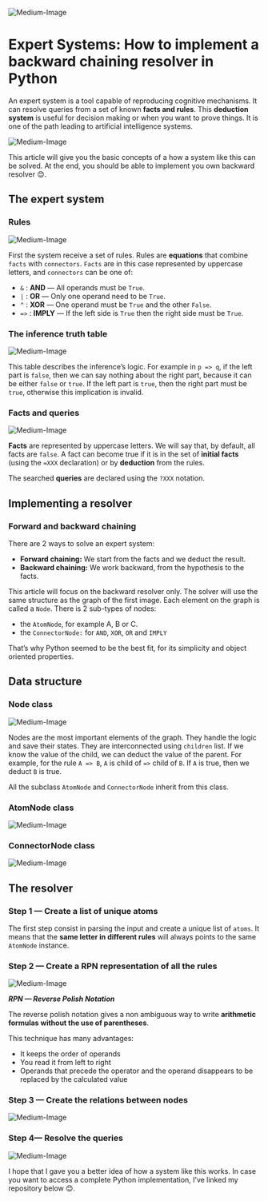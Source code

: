 ![Medium-Image](https://miro.medium.com/v2/resize:fit:640/format:webp/1*Ceb5wOYqam7eEY2NN2A0wQ.jpeg)

# Expert Systems: How to implement a backward chaining resolver in Python

An expert system is a tool capable of reproducing cognitive mechanisms. It can resolve queries from a set of known **facts and rules**. This **deduction system** is useful for decision making or when you want to prove things. It is one of the path leading to artificial intelligence systems.

![Medium-Image](https://miro.medium.com/v2/resize:fit:640/format:webp/1*OQEJ09LSoMy5favPdGmRtQ.png)

This article will give you the basic concepts of a how a system like this can be solved. At the end, you should be able to implement you own backward resolver 😊.

## The expert system

### Rules

![Medium-Image](https://miro.medium.com/v2/resize:fit:640/format:webp/1*3618kjRpRPZ8yUwjTEa9SA.png)

First the system receive a set of rules. Rules are **equations** that combine `facts` with `connectors`. `Facts` are in this case represented by uppercase letters, and `connectors` can be one of:

-   `&` : **AND** — All operands must be `True`.
-   `|` : **OR** — Only one operand need to be `True`.
-   `^` : **XOR** — One operand must be `True` and the other `False`.
-   `=>` : **IMPLY** — If the left side is `True` then the right side must be `True`.

### The inference truth table

![Medium-Image](https://miro.medium.com/v2/resize:fit:640/format:webp/1*aZ-xKiHeAcPBCnP2bgcOTQ.png)

This table describes the inference’s logic. For example in `p => q`, if the left part is `false`, then we can say nothing about the right part, because it can be either `false` or `true`. If the left part is `true`, then the right part must be `true`, otherwise this implication is invalid.

### Facts and queries

![Medium-Image](https://miro.medium.com/v2/resize:fit:640/format:webp/1*qr7VSqmln95Si329hAIX4A.png)

**Facts** are represented by uppercase letters. We will say that, by default, all facts are `false`. A fact can become true if it is in the set of **initial facts** (using the `=XXX` declaration) or by **deduction** from the rules.

The searched **queries** are declared using the `?XXX` notation.

## Implementing a resolver

### Forward and backward chaining

There are 2 ways to solve an expert system:

-   **Forward chaining:** We start from the facts and we deduct the result.
-   **Backward chaining:** We work backward, from the hypothesis to the facts.

This article will focus on the backward resolver only. The solver will use the same structure as the graph of the first image. Each element on the graph is called a `Node`. There is 2 sub-types of nodes:

-   the `AtomNode`, for example A, B or C.
-   the `ConnectorNode:` for `AND`, `XOR`, `OR` and `IMPLY`

That’s why Python seemed to be the best fit, for its simplicity and object oriented properties.

## Data structure

### Node class

![Medium-Image](https://miro.medium.com/v2/resize:fit:640/format:webp/1*qdOZI0gZsK-ppQ7NFhdEzg.png)

Nodes are the most important elements of the graph. They handle the logic and save their states. They are interconnected using `children` list. If we know the value of the child, we can deduct the value of the parent. For example, for the rule `A => B`, `A` is child of `=>` child of `B`. If `A` is true, then we deduct `B` is true.

All the subclass `AtomNode` and `ConnectorNode` inherit from this class.

### AtomNode class

![Medium-Image](https://miro.medium.com/v2/resize:fit:640/format:webp/1*effi4JDwJZETJinrhcF5ZQ.png)

### ConnectorNode class

![Medium-Image](https://miro.medium.com/v2/resize:fit:640/format:webp/1*vq9IFTiRDtsCgRMd3jlM8A.png)

## The resolver

### Step 1 — Create a list of unique atoms

The first step consist in parsing the input and create a unique list of `atoms`. It means that the **same letter in different rules** will always points to the same `AtomNode` instance.

### Step 2 — Create a RPN representation of all the rules

![Medium-Image](https://miro.medium.com/v2/resize:fit:640/format:webp/1*m27ch2wzXuwq6C0FLKAlqw.png)

**_RPN — Reverse Polish Notation_**

The reverse polish notation gives a non ambiguous way to write **arithmetic formulas without the use of parentheses**.

This technique has many advantages:

-   It keeps the order of operands
-   You read it from left to right
-   Operands that precede the operator and the operand disappears to be replaced by the calculated value

### Step 3 — Create the relations between nodes

![Medium-Image](https://miro.medium.com/v2/resize:fit:640/format:webp/1*3jj8f3eJ_yLxGOAxBlVItw.png)

### Step 4— Resolve the queries

![Medium-Image](https://miro.medium.com/v2/resize:fit:640/format:webp/1*QK1uVVixYp0su7ju6bikqQ.png)

I hope that I gave you a better idea of how a system like this works. In case you want to access a complete Python implementation, I’ve linked my repository below 😊.
